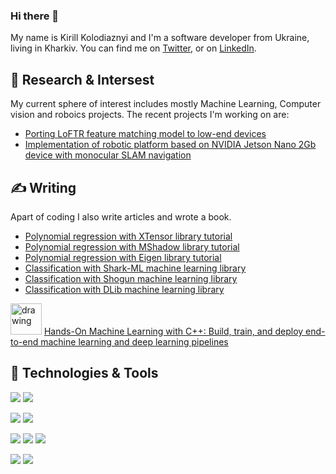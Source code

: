 ### Hi there 👋

My name is Kirill Kolodiaznyi and I'm a software developer from Ukraine, living in Kharkiv. You can find me on [Twitter][1],  or on [LinkedIn][3].

## 🔬 Research & Intersest
My current sphere of interest includes mostly Machine Learning, Computer vision and roboics projects.
The recent projects I'm working on are:
- [Porting LoFTR feature matching model to low-end devices](https://github.com/Kolkir/Coarse_LoFTR_TRT)
- [Implementation of robotic platform based on NVIDIA Jetson Nano 2Gb device with monocular SLAM navigation](https://github.com/Kolkir/rosbot)


## &#x270d; Writing
Apart of coding I also write articles and wrote a book.
- [Polynomial regression with XTensor library tutorial](https://github.com/Kolkir/mlcpp/tree/master/polynomial_regression)
- [Polynomial regression with MShadow library tutorial](https://github.com/Kolkir/mlcpp/tree/master/polynomial_regression_gpu)
- [Polynomial regression with Eigen library tutorial](https://github.com/Kolkir/mlcpp/tree/master/polynomial_regression_eigen)
- [Classification with Shark-ML machine learning library](https://github.com/Kolkir/mlcpp/tree/master/classification_shark)
- [Classification with Shogun machine learning library](https://github.com/Kolkir/mlcpp/tree/master/classification_shogun)
- [Classification with DLib machine learning library](https://github.com/Kolkir/mlcpp/tree/master/classification_dlib)

<img src="https://images-na.ssl-images-amazon.com/images/I/511t2x++mGL._SX404_BO1,204,203,200_.jpg" alt="drawing" width="50"/> [Hands-On Machine Learning with C++: Build, train, and deploy end-to-end machine learning and deep learning pipelines](https://www.amazon.com/dp/1789955335)

## 🔧 Technologies & Tools
![](https://img.shields.io/badge/OS-Linux-informational?style=flat&logo=linux&logoColor=white&color=2bbc8a)
![](https://img.shields.io/badge/OS-Windows-informational?style=flat&logo=windows&logoColor=white&color=2bbc8a)

![](https://img.shields.io/badge/Editor-IntelliJ_IDEA-informational?style=flat&logo=intellij-idea&logoColor=white&color=2bbc8a)
![](https://img.shields.io/badge/Editor-Visual%20Studio-informational?style=flat&logo=visual-studio&logoColor=white)

![](https://img.shields.io/badge/Code-Python-informational?style=flat&logo=python&logoColor=white&color=2bbc8a)
![](https://img.shields.io/badge/Code-C++-informational?style=flat&logo=c%2B%2B&logoColor=white&color=2bbc8a)
![](https://img.shields.io/badge/Code-CMake-informational?style=flat&logo=cmake&logoColor=white&color=2bbc8a)

![](https://img.shields.io/badge/Framework-OpenCV-informational?style=flat&logo=opencv&logoColor=white&color=2bbc8a)
![](https://img.shields.io/badge/Framework-PyTorch-informational?style=flat&logo=pytorch&logoColor=white&color=2bbc8a)


<!-- links to your social media accounts -->

[1]: https://twitter.com/randkir
[2]: https://github.com/kolkir
[3]: https://linkedin.com/in/kyrylo-kolodiazhnyi-79b96914
